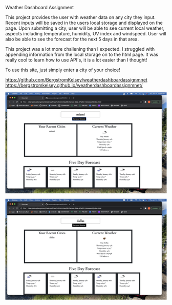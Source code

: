 Weather Dashboard Assignment

This project provides the user with weather data on any city they input. Recent inputs will be saved in the users local storage and displayed on the page. Upon submitting a city, user will be able to see current local weather, aspects including temperature, humidity, UV index and windspeed. User will also be able to see the forecast for the next 5 days in that area.

This project was a lot more challening than I expected. I struggled with appending information from the local storage on to the html page. It was really cool to learn how to use API's, it is a lot easier than I thought! 

To use this site, just simply enter a city of your choice!

https://github.com/BergstromKelsey/weatherdashboardassignmnet
https://bergstromkelsey.github.io/weatherdashboardassignmnet/



![alt text](https://github.com/BergstromKelsey/weatherdashboardassignmnet/blob/main/Assets/Screen%20Shot%202021-01-14%20at%2010.59.58%20PM.png?raw=true)

![alt text](https://github.com/BergstromKelsey/weatherdashboardassignmnet/blob/main/Assets/Screen%20Shot%202021-01-14%20at%2010.59.46%20PM.png?raw=true)